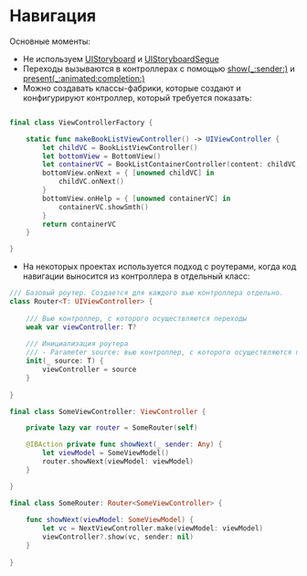 # Навигация

Основные моменты:

* Не используем [UIStoryboard](https://developer.apple.com/documentation/uikit/uistoryboard) и [UIStoryboardSegue](https://developer.apple.com/documentation/uikit/uistoryboardsegue)
* Переходы вызываются в контроллерах с помощью [show(_:sender:)](https://developer.apple.com/documentation/uikit/uiviewcontroller/1621377-show) и [present(_:animated:completion:)](https://developer.apple.com/documentation/uikit/uiviewcontroller/1621380-present)
* Mожно создавать классы-фабрики, которые создают и конфигурируют контроллер, который требуется показать:
```swift

final class ViewControllerFactory {

    static func makeBookListViewController() -> UIViewController {
        let childVC = BookListViewController()
        let bottomView = BottomView()
        let containerVC = BookListContainerController(content: childVC, bottomView: bottomView)
        bottomView.onNext = { [unowned childVC] in
            childVC.onNext()
        }
        bottomView.onHelp = { [unowned containerVC] in
            containerVC.showSmth()
        }
        return containerVC
    }

}
```
* На некоторых проектах используется подход с роутерами, когда код навигации выносится из контроллера в отдельный класс:
```swift
/// Базовый роутер. Создается для каждого вью контроллера отдельно.
class Router<T: UIViewController> {
    
    /// Вью контроллер, с которого осуществляются переходы
    weak var viewController: T?
    
    /// Инициализация роутера
    /// - Parameter source: вью контроллер, с которого осуществляются переходы
    init(_ source: T) {
        viewController = source
    }
    
}
```

```swift
final class SomeViewController: ViewController {

    private lazy var router = SomeRouter(self)

    @IBAction private func showNext(_ sender: Any) {
        let viewModel = SomeViewModel()
        router.showNext(viewModel: viewModel)
    }

}
```

```swift
final class SomeRouter: Router<SomeViewController> {
    
    func showNext(viewModel: SomeViewModel) {
        let vc = NextViewController.make(viewModel: viewModel)
        viewController?.show(vc, sender: nil)
    }
    
}
```